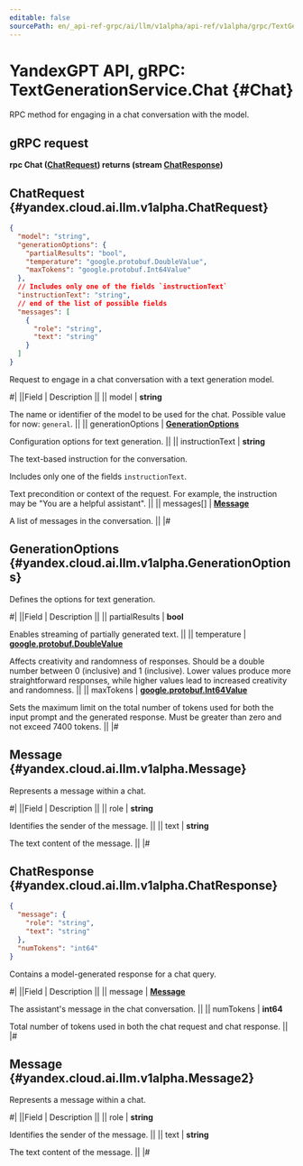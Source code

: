 ```yaml
---
editable: false
sourcePath: en/_api-ref-grpc/ai/llm/v1alpha/api-ref/v1alpha/grpc/TextGeneration/chat.md
---
```


# YandexGPT API, gRPC: TextGenerationService.Chat {#Chat}

RPC method for engaging in a chat conversation with the model.

## gRPC request

**rpc Chat ([ChatRequest](#yandex.cloud.ai.llm.v1alpha.ChatRequest)) returns (stream [ChatResponse](#yandex.cloud.ai.llm.v1alpha.ChatResponse))**

## ChatRequest {#yandex.cloud.ai.llm.v1alpha.ChatRequest}

```json
{
  "model": "string",
  "generationOptions": {
    "partialResults": "bool",
    "temperature": "google.protobuf.DoubleValue",
    "maxTokens": "google.protobuf.Int64Value"
  },
  // Includes only one of the fields `instructionText`
  "instructionText": "string",
  // end of the list of possible fields
  "messages": [
    {
      "role": "string",
      "text": "string"
    }
  ]
}
```

Request to engage in a chat conversation with a text generation model.

#|
||Field | Description ||
|| model | **string**

The name or identifier of the model to be used for the chat.
Possible value for now: `general`. ||
|| generationOptions | **[GenerationOptions](#yandex.cloud.ai.llm.v1alpha.GenerationOptions)**

Configuration options for text generation. ||
|| instructionText | **string**

The text-based instruction for the conversation.

Includes only one of the fields `instructionText`.

Text precondition or context of the request.
For example, the instruction may be "You are a helpful assistant". ||
|| messages[] | **[Message](#yandex.cloud.ai.llm.v1alpha.Message)**

A list of messages in the conversation. ||
|#

## GenerationOptions {#yandex.cloud.ai.llm.v1alpha.GenerationOptions}

Defines the options for text generation.

#|
||Field | Description ||
|| partialResults | **bool**

Enables streaming of partially generated text. ||
|| temperature | **[google.protobuf.DoubleValue](https://developers.google.com/protocol-buffers/docs/reference/csharp/class/google/protobuf/well-known-types/double-value)**

Affects creativity and randomness of responses. Should be a double number between 0 (inclusive) and 1 (inclusive).
Lower values produce more straightforward responses, while higher values lead to increased creativity and randomness. ||
|| maxTokens | **[google.protobuf.Int64Value](https://developers.google.com/protocol-buffers/docs/reference/csharp/class/google/protobuf/well-known-types/int64-value)**

Sets the maximum limit on the total number of tokens used for both the input prompt and the generated response.
Must be greater than zero and not exceed 7400 tokens. ||
|#

## Message {#yandex.cloud.ai.llm.v1alpha.Message}

Represents a message within a chat.

#|
||Field | Description ||
|| role | **string**

Identifies the sender of the message. ||
|| text | **string**

The text content of the message. ||
|#

## ChatResponse {#yandex.cloud.ai.llm.v1alpha.ChatResponse}

```json
{
  "message": {
    "role": "string",
    "text": "string"
  },
  "numTokens": "int64"
}
```

Contains a model-generated response for a chat query.

#|
||Field | Description ||
|| message | **[Message](#yandex.cloud.ai.llm.v1alpha.Message2)**

The assistant's message in the chat conversation. ||
|| numTokens | **int64**

Total number of tokens used in both the chat request and chat response. ||
|#

## Message {#yandex.cloud.ai.llm.v1alpha.Message2}

Represents a message within a chat.

#|
||Field | Description ||
|| role | **string**

Identifies the sender of the message. ||
|| text | **string**

The text content of the message. ||
|#